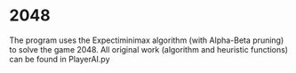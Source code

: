 # 2048
The program uses the Expectiminimax algorithm (with Alpha-Beta pruning) to solve the game 2048. 
All original work (algorithm and heuristic functions) can be found in PlayerAI.py
